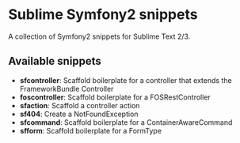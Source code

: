 # Sublime Symfony2 snippets

A collection of Symfony2 snippets for Sublime Text 2/3.

## Available snippets

- **sfcontroller**: Scaffold boilerplate for a controller that extends the FrameworkBundle Controller
- **foscontroller**: Scaffold boilerplate for a FOSRestController
- **sfaction**: Scaffold a controller action
- **sf404**: Create a NotFoundException
- **sfcommand**: Scaffold boilerplate for a ContainerAwareCommand
- **sfform**: Scaffold boilerplate for a FormType
